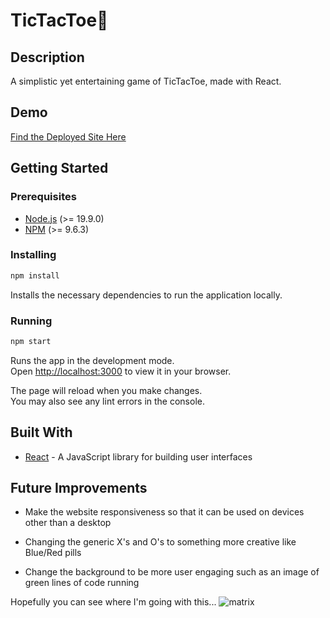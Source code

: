 # TicTacToe🦶

## Description

A simplistic yet entertaining game of TicTacToe, made with React.

## Demo

[Find the Deployed Site Here](https://tictactoe-jylu.onrender.com/)
## Getting Started

### Prerequisites

- [Node.js](https://nodejs.org/en/) (>= 19.9.0)
- [NPM](https://docs.npmjs.com/cli/v9/commands/npm-install) (>= 9.6.3)

### Installing

```bash
npm install
```

Installs the necessary dependencies to run the application locally.

### Running

```bash
npm start
```

Runs the app in the development mode.\
Open [http://localhost:3000](http://localhost:3000) to view it in your browser.

The page will reload when you make changes.\
You may also see any lint errors in the console.


## Built With

- [React](https://reactjs.org/) - A JavaScript library for building user interfaces


## Future Improvements

- Make the website responsiveness so that it can be used on devices other than a desktop

- Changing the generic X's and O's to something more creative like Blue/Red pills

- Change the background to be more user engaging such as an image of green lines of code running

Hopefully you can see where I'm going with this...
<img src="https://static1.colliderimages.com/wordpress/wp-content/uploads/2023/05/the-matrix-code-keanu-reeves.jpeg" alt="matrix">
